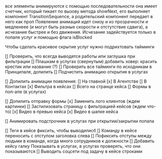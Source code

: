 все элементы анимируются с помощью последовательности
она имеет счетчик, который тикает по вызову метода showNext, его выполняет компонент TransitionSequence, а родительский компонент передает в него как проп
Появление анимаций идет снизу и из прозрачности и медленеее (и могут быть разные скорости и отстутствие сдвига), а исчезание быстрее и без движения.
Исчезание задействуется только в попапе услуг и помощью флага isBlocked

Чтобы сделать красивое скрытие услуг нужно подрихтовать тайминги

[] Проверить, что всегда выводятся работы или заглушка при фильтрации
[] Плашкам в услугах (свернутым) добавить ховер: красить крестик или название (?)
[] Проверить все тайминги по исходникам в Принципале, допилить
[] Подчистить анимацию открытия в услугах

[] Допилить анимации появления:
[] На главной
[x] В Агентстве
[] В Контактах
[x] Фильтра в кейсах
[] Всего на странце кейса
[] Формы в поп-апе (в услугах)

[] Допилить отправку формы
[x] Заменить лого клиентов (ждем картинки)
[] Застилизовать страницу с фильтрацией кейсов (ждем что-то)
[x] Видео в превью кейса
[x] Видео в шапке кейса

[] Анимировать подстрочник в услугах при открытии/закрытии попапа

[] Теги в кейсе фиксить, чтобы выводилисб
[] Команду в кейсе переносить с отступом заголовка слева
[] Пофиксить отступы между людьми в команде, когда много сотрудников к должности
[] Добавить кейсу галку Показывать в услугах, в услугах проверять, что они показываются
[] Выводить соцсети под задачу в кейсе строками
